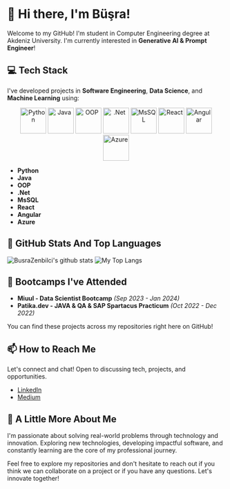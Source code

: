 # 👋 Hi there, I'm Büşra! 

Welcome to my GitHub! I'm student in Computer Engineering degree at Akdeniz University. I'm currently interested in **Generative AI & Prompt Engineer**!


## 💻 Tech Stack
I've developed projects in **Software Engineering**, **Data Science**, and **Machine Learning** using:

<p align="center">
  <img src="[URL_TO_PYTHON_ICON]([https://github.com/get-icon/geticon/blob/master/icons/python.svg](https://raw.githubusercontent.com/get-icon/geticon/fc0f660daee147afb4a56c64e12bde6486b73e39/icons/python.svg))" alt="Python" width="60" />
  <img src="URL_TO_JAVA_ICON" alt="Java" width="60" />
  <img src="URL_TO_OOP_ICON" alt="OOP" width="60" />
  <img src="URL_TO_DOTNET_ICON" alt=".Net" width="60" />
  <img src="URL_TO_MSSQL_ICON" alt="MsSQL" width="60" />
  <img src="URL_TO_REACT_ICON" alt="React" width="60" />
  <img src="URL_TO_ANGULAR_ICON" alt="Angular" width="60" />
  <img src="URL_TO_AZURE_ICON" alt="Azure" width="60" />
</p>


- **Python**
- **Java**
- **OOP**  
- **.Net**
- **MsSQL**
- **React**
- **Angular**
- **Azure**


## 📌 GitHub Stats And Top Languages

<p float="center">
  <img  src="https://github-readme-stats.vercel.app/api?username=BusraZenbilci&show_icons=true&count_private=true&hide=contribs,issues" alt="BusraZenbilci's github stats" />
  <img  src="https://github-readme-stats.vercel.app/api/top-langs/?username=BusraZenbilci&layout=compact" alt="My Top Langs" />
</p>

## 🚀 Bootcamps I've Attended
- **Miuul - Data Scientist Bootcamp** *(Sep 2023 - Jan 2024)*
- **Patika.dev - JAVA & QA & SAP Spartacus Practicum** *(Oct 2022 - Dec 2022)*

You can find these projects across my repositories right here on GitHub!

## 📫 How to Reach Me
Let's connect and chat! Open to discussing tech, projects, and opportunities.

- [LinkedIn](https://www.linkedin.com/in/busrazenbilci/)
- [Medium](https://medium.com/@busrazenbilci98)

## 🌟 A Little More About Me
I'm passionate about solving real-world problems through technology and innovation. Exploring new technologies, developing impactful software, and constantly learning are the core of my professional journey.

Feel free to explore my repositories and don't hesitate to reach out if you think we can collaborate on a project or if you have any questions. Let's innovate together!




<!---
BusraZenbilci/BusraZenbilci is a ✨ special ✨ repository because its `README.md` (this file) appears on your GitHub profile.
You can click the Preview link to take a look at your changes.
--->
